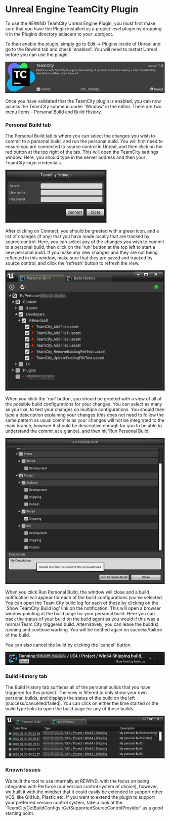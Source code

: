 # Unreal Engine TeamCity Plugin

To use the REWIND TeamCity Unreal Engine Plugin, you must first make sure that you have the Plugin installed as a project level plugin by dropping it in the Plugins directory adjacent to your .uproject.

To then enable the plugin, simply go to Edit -> Plugins inside of Unreal and go to the Rewind tab and check 'enabled'. You will need to restart Unreal before you can use the plugin.

![](Docs/Images/plugin.png)

Once you have validated that the TeamCity plugin is enabled, you can now access the TeamCity submenu under 'Window' in the editor. There are two menu items - Personal Build and Build History.

### Personal Build tab

The Personal Build tab is where you can select the changes you wish to commit to a personal build, and run the personal build. You will first need to ensure you are connected to source control in Unreal, and then click on the red button at the top right of the tab. This will open the TeamCity settings window. Here, you should type in the server address and then your TeamCity login credentials.

![](Docs/Images/login.png)

After clicking on Connect, you should be greeted with a green icon, and a list of changes (if any) that you have made locally that are tracked by source control. Here, you can select any of the changes you wish to commit to a personal build, then click on the 'run' button at the top left to start a new personal build. If you make any new changes and they are not being reflected in this window, make sure that they are saved and tracked by source control, and click the 'refresh' button to refresh the view.

![](Docs/Images/file_select.png)

When you click the 'run' button, you should be greeted with a view of all of the possible build configurations for your changes. You can select as many as you like, to test your changes on multiple configurations. You should then type a description explaining your changes (this does not need to follow the same pattern as usual commits as your changes will not be integrated to the main branch, however it should be descriptive enough for you to be able to understand the commit at a glance), and then hit 'Run Personal Build'.

![](Docs/Images/build_select.png)

When you click Run Personal Build, the window will close and a build notification will appear for each of the build configurations you've selected. You can open the Team City build log for each of these by clicking on the 'Show TeamCity Build log' link on the notification. This will open a browser window pointing at the build page for your personal build. Here you can track the status of your build on the build agent as you would if this was a normal Team City triggered build. Alternatively, you can leave the build(s) running and continue working. You will be notified again on success/failure of the build.

You can also cancel the build by clicking the 'cancel' button.

![](Docs/Images/build_running.png)

### Build History tab

The Build History tab surfaces all of the personal builds that you have triggered for this project. The view is filtered to only show your own personal builds, and displays the status of the build on the left (success/cancelled/failed). You can click on either the time started or the build type links to open the build page for any of these builds.

![](Docs/Images/build_history.png)

### Known Issues

We built the tool to use internally at REWIND, with the focus on being integrated with Perforce (our version control system of choice), however, we built it with the mindset that it could easily be extended to support other VCS, like GitHub, Plastic etc. If you want to extend the plugin to support your preferred version control system, take a look at the 'TeamCityGetBuildConfigs::GetSupportedSourceControlProvider' as a good starting point.
